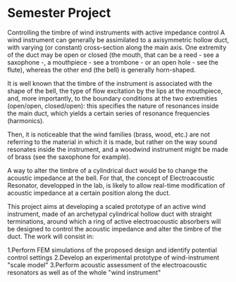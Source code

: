 # Semester Project
Controlling the timbre of wind instruments with active impedance control
A wind instrument can generally be assimilated to a axisymmetric hollow duct, with varying (or constant) cross-section along the main axis. One extremity of the duct may be open or closed (the mouth, that can be a reed - see a saxophone -, a mouthpiece - see a trombone - or an open hole - see the flute), whereas the other end (the bell) is generally horn-shaped.

It is well known that the timbre of the instrument is associated with the shape of the bell, the type of flow excitation by the lips at the mouthpiece, and, more importantly, to the boundary conditions at the two extremities (open/open, closed/open): this specifies the nature of resonances inside the main duct, which yields a certain series of resonance frequencies (harmonics).

Then, it is noticeable that the wind families (brass, wood, etc.) are not referring to the material in which it is made, but rather on the way sound resonates inside the instrument, and a woodwind instrument might be made of brass (see the saxophone for example).

A way to alter the timbre of a cylindrical duct would be to change the acoustic impedance at the bell. For that, the concept of Electroacoustic Resonator, developped in the lab, is likely to allow real-time modification of acoustic impedance at a certain position along the duct.

This project aims at developing a scaled prototype of an active wind instrument, made of an archetypal cylindrical hollow duct with straight terminations, around which a ring of active electroacoustic absorbers will be designed to control the acoustic impedance and alter the timbre of the duct. The work will consist in:

1.Perform FEM simulations of the proposed design and identify potential control settings
2.Develop an experimental prototype of wind-instrument "scale model"
3.Perform acoustic assessment of the electroacoustic resonators as well as of the whole "wind instrument"
